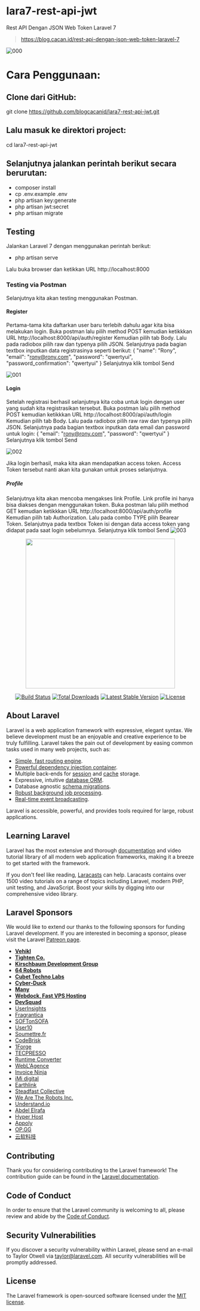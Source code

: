 # lara7-rest-api-jwt
Rest API Dengan JSON Web Token Laravel 7

> https://blog.cacan.id/rest-api-dengan-json-web-token-laravel-7

![000](https://user-images.githubusercontent.com/51890752/84871174-64c85180-b0aa-11ea-881a-4c7cc86e6576.jpg)


# Cara Penggunaan:

## Clone dari GitHub:
git clone https://github.com/blogcacanid/lara7-rest-api-jwt.git

## Lalu masuk ke direktori project:
cd lara7-rest-api-jwt

## Selanjutnya jalankan perintah berikut secara berurutan:
- composer install
- cp .env.example .env
- php artisan key:generate
- php artisan jwt:secret
- php artisan migrate

## Testing
Jalankan Laravel 7 dengan menggunakan perintah berikut:
- php artisan serve

Lalu buka browser dan ketikkan URL http://localhost:8000

### Testing via Postman
Selanjutnya kita akan testing menggunakan Postman.

#### Register
Pertama-tama kita daftarkan user baru terlebih dahulu agar kita bisa melakukan login.
Buka postman lalu pilih method POST kemudian ketikkkan URL http://localhost:8000/api/auth/register
Kemudian pilih tab Body. Lalu pada radiobox pilih raw dan typenya pilih JSON. Selanjutnya pada bagian textbox inputkan data registrasinya seperti berikut:
{
"name": "Rony",
"email": "rony@rony.com",
"password": "qwertyui",
"password_confirmation": "qwertyui"
}
Selanjutnya klik tombol Send

![001](https://user-images.githubusercontent.com/51890752/84871233-7b6ea880-b0aa-11ea-8626-73abe2ab2aea.jpg)


#### Login
Setelah registrasi berhasil selanjutnya kita coba untuk login dengan user yang sudah kita registrasikan tersebut.
Buka postman lalu pilih method POST kemudian ketikkkan URL http://localhost:8000/api/auth/login
Kemudian pilih tab Body. Lalu pada radiobox pilih raw raw dan typenya pilih JSON. Selanjutnya pada bagian textbox inputkan data email dan password untuk login:
{
"email": "rony@rony.com",
"password": "qwertyui"
}
Selanjutnya klik tombol Send

![002](https://user-images.githubusercontent.com/51890752/84871264-87f30100-b0aa-11ea-8674-21c4a57918e8.jpg)

Jika login berhasil, maka kita akan mendapatkan access token. Access Token tersebut nanti akan kita gunakan untuk proses selanjutnya. 

##### Profile
Selanjutnya kita akan mencoba mengakses link Profile.
Link profile ini hanya bisa diakses dengan menggunakan token.
Buka postman lalu pilih method GET kemudian ketikkkan URL http://localhost:8000/api/auth/profile
Kemudian pilih tab Authorization. Lalu pada combo TYPE pilih Bearear Token. Selanjutnya pada textbox Token isi dengan data access token yang didapat pada saat login sebelumnya.
Selanjutnya klik tombol Send
![003](https://user-images.githubusercontent.com/51890752/84871340-99d4a400-b0aa-11ea-8702-ac9133ed4576.jpg)


<p align="center"><img src="https://res.cloudinary.com/dtfbvvkyp/image/upload/v1566331377/laravel-logolockup-cmyk-red.svg" width="400"></p>

<p align="center">
<a href="https://travis-ci.org/laravel/framework"><img src="https://travis-ci.org/laravel/framework.svg" alt="Build Status"></a>
<a href="https://packagist.org/packages/laravel/framework"><img src="https://poser.pugx.org/laravel/framework/d/total.svg" alt="Total Downloads"></a>
<a href="https://packagist.org/packages/laravel/framework"><img src="https://poser.pugx.org/laravel/framework/v/stable.svg" alt="Latest Stable Version"></a>
<a href="https://packagist.org/packages/laravel/framework"><img src="https://poser.pugx.org/laravel/framework/license.svg" alt="License"></a>
</p>

## About Laravel

Laravel is a web application framework with expressive, elegant syntax. We believe development must be an enjoyable and creative experience to be truly fulfilling. Laravel takes the pain out of development by easing common tasks used in many web projects, such as:

- [Simple, fast routing engine](https://laravel.com/docs/routing).
- [Powerful dependency injection container](https://laravel.com/docs/container).
- Multiple back-ends for [session](https://laravel.com/docs/session) and [cache](https://laravel.com/docs/cache) storage.
- Expressive, intuitive [database ORM](https://laravel.com/docs/eloquent).
- Database agnostic [schema migrations](https://laravel.com/docs/migrations).
- [Robust background job processing](https://laravel.com/docs/queues).
- [Real-time event broadcasting](https://laravel.com/docs/broadcasting).

Laravel is accessible, powerful, and provides tools required for large, robust applications.

## Learning Laravel

Laravel has the most extensive and thorough [documentation](https://laravel.com/docs) and video tutorial library of all modern web application frameworks, making it a breeze to get started with the framework.

If you don't feel like reading, [Laracasts](https://laracasts.com) can help. Laracasts contains over 1500 video tutorials on a range of topics including Laravel, modern PHP, unit testing, and JavaScript. Boost your skills by digging into our comprehensive video library.

## Laravel Sponsors

We would like to extend our thanks to the following sponsors for funding Laravel development. If you are interested in becoming a sponsor, please visit the Laravel [Patreon page](https://patreon.com/taylorotwell).

- **[Vehikl](https://vehikl.com/)**
- **[Tighten Co.](https://tighten.co)**
- **[Kirschbaum Development Group](https://kirschbaumdevelopment.com)**
- **[64 Robots](https://64robots.com)**
- **[Cubet Techno Labs](https://cubettech.com)**
- **[Cyber-Duck](https://cyber-duck.co.uk)**
- **[Many](https://www.many.co.uk)**
- **[Webdock, Fast VPS Hosting](https://www.webdock.io/en)**
- **[DevSquad](https://devsquad.com)**
- [UserInsights](https://userinsights.com)
- [Fragrantica](https://www.fragrantica.com)
- [SOFTonSOFA](https://softonsofa.com/)
- [User10](https://user10.com)
- [Soumettre.fr](https://soumettre.fr/)
- [CodeBrisk](https://codebrisk.com)
- [1Forge](https://1forge.com)
- [TECPRESSO](https://tecpresso.co.jp/)
- [Runtime Converter](http://runtimeconverter.com/)
- [WebL'Agence](https://weblagence.com/)
- [Invoice Ninja](https://www.invoiceninja.com)
- [iMi digital](https://www.imi-digital.de/)
- [Earthlink](https://www.earthlink.ro/)
- [Steadfast Collective](https://steadfastcollective.com/)
- [We Are The Robots Inc.](https://watr.mx/)
- [Understand.io](https://www.understand.io/)
- [Abdel Elrafa](https://abdelelrafa.com)
- [Hyper Host](https://hyper.host)
- [Appoly](https://www.appoly.co.uk)
- [OP.GG](https://op.gg)
- [云软科技](http://www.yunruan.ltd/)

## Contributing

Thank you for considering contributing to the Laravel framework! The contribution guide can be found in the [Laravel documentation](https://laravel.com/docs/contributions).

## Code of Conduct

In order to ensure that the Laravel community is welcoming to all, please review and abide by the [Code of Conduct](https://laravel.com/docs/contributions#code-of-conduct).

## Security Vulnerabilities

If you discover a security vulnerability within Laravel, please send an e-mail to Taylor Otwell via [taylor@laravel.com](mailto:taylor@laravel.com). All security vulnerabilities will be promptly addressed.

## License

The Laravel framework is open-sourced software licensed under the [MIT license](https://opensource.org/licenses/MIT).
